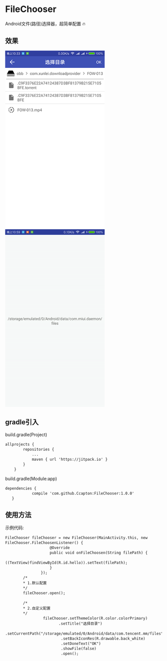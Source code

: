 # FileChooser
Android文件(路径)选择器，超简单配置 :fire:
## 效果
![](https://raw.githubusercontent.com/Ccapton/FileChooser/master/filechooser2.png)
![](https://raw.githubusercontent.com/Ccapton/FileChooser/master/filechooser.gif) 

## gradle引入
build.gradle(Project)
```
allprojects {
		repositories {
			...
			maven { url 'https://jitpack.io' }
		}
	}
```
build.gradle(Module:app)
```
dependencies {
	        compile 'com.github.Ccapton:FileChooser:1.0.0'
   }
```
## 使用方法
示例代码:
```
FileChooser fileChooser = new FileChooser(MainActivity.this, new FileChooser.FileChoosenListener() {
                    @Override
                    public void onFileChoosen(String filePath) {
                        ((TextView)findViewById(R.id.hello)).setText(filePath);
                    }
                });
		/*
		* 1.默认配置
		*/
		fileChooser.open();
		
		/*
		* 2.自定义配置
		*/
                 fileChooser.setThemeColor(R.color.colorPrimary)
                        .setTitle("选择目录")
                         .setCurrentPath("/storage/emulated/0/Android/data/com.tencent.mm/files")
                         .setBackIconRes(R.drawable.back_white)
                         .setDoneText("OK")
                         .showFile(false)
                         .open();
```
